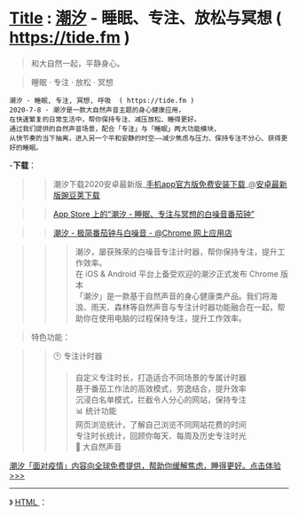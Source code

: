# [Title](https://taoste.github.io/Hello-World/Tools/tide/index.html) : [**潮汐**](https://tide.moreless.io/) - 睡眠、专注、放松与冥想 ( https://tide.fm )

> 和大自然一起，平静身心。

> 睡眠 · 专注 · 放松 · 冥想
```
潮汐 - 睡眠, 专注, 冥想, 呼吸  ( https://tide.fm )
2020-7-8 · 潮汐是一款大自然声音主题的身心健康应用，
在快速繁复的日常生活中，帮你保持专注、减压放松、睡得更好。
通过我们提供的自然声音场景，配合「专注」与「睡眠」两大功能模块，
从快节奏的当下抽离，进入另一个平和安静的时空——减少焦虑与压力、保持专注不分心、获得更好的睡眠。
```

-**下载**：

>> 潮汐下载2020安卓最新版_[手机app官方版免费安装下载](https://www.wandoujia.com/apps/7546010/history)_@[安卓最新版豌豆荚下载](https://www.wandoujia.com/apps/7546010)

>>  [‎App Store 上的“潮汐 - 睡眠、专注与冥想的白噪音番茄钟”](https://apps.apple.com/cn/app/tide/id1077776989) 

>>  [潮汐 - 极简番茄钟与白噪音 - @Chrome 网上应用店](https://chrome.google.com/webstore/detail/tide-focus-timer-white-no/lmbegcmkonokdjbhbamhpmkihpachdbk)

>>>   潮汐，屡获殊荣的白噪音专注计时器，帮你保持专注，提升工作效率。<br>
>>>   在 iOS & Android 平台上备受欢迎的潮汐正式发布 Chrome 版本<br>
>>>   「潮汐」是一款基于自然声音的身心健康类产品。我们将海浪、雨天、森林等自然声音与专注计时器功能融合在一起，帮助你在使用电脑的过程保持专注，提升工作效率。

> 特色功能：

>>  🕑 专注计时器<br>
>>>   自定义专注时长，打造适合不同场景的专属计时器<br>
>>>   基于番茄工作法的高效模式，劳逸结合，提升效率<br>
>>>   沉浸白名单模式，拦截令人分心的网站，保持专注<br>
📊 统计功能<br>
>>>   网页浏览统计，了解自己浏览不同网站花费的时间<br>
>>>   专注时长统计，回顾你每天、每周及历史专注时光<br>
>>  🌿 大自然声音<br>

<a href="https://tide.fm/zh_CN/events/covid19/"  title="COVID-19：关心疫情，更关心你 - 潮汐">潮汐「面对疫情」内容向全球免费提供，帮助你缓解焦虑，睡得更好。点击体验>>></a>

--------------------------------------------

》 [HTML <audio> autoplay 属性](http://www.w3school.com.cn/tags/att_audio_autoplay.asp) ：
  
<audio autoplay="autoplay">
<source src="preset_focus_ocean.mp3" type="audio/mpeg" alt="冥想大海的声音">
</audio>

